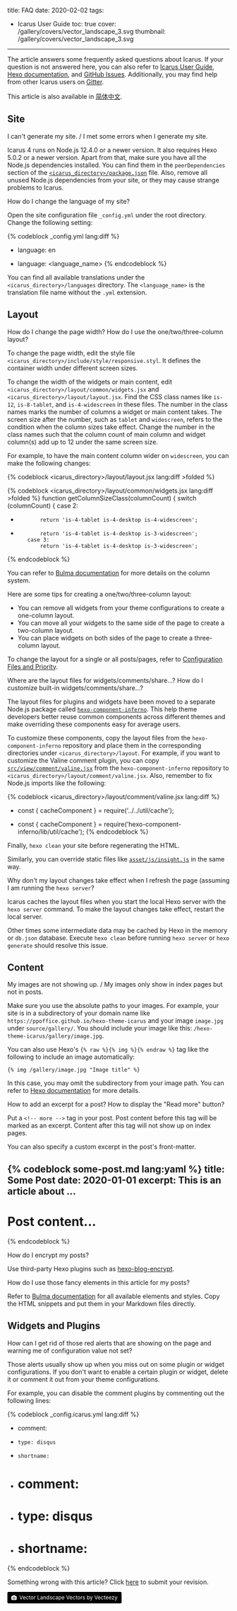 title: FAQ
date: 2020-02-02
tags:
- Icarus User Guide
toc: true
cover: /gallery/covers/vector_landscape_3.svg
thumbnail: /gallery/covers/vector_landscape_3.svg
---

The article answers some frequently asked questions about Icarus.
If your question is not answered here, you can also refer to 
[Icarus User Guide](/hexo-theme-icarus/tags/Icarus-User-Guide/), 
[Hexo documentation](https://hexo.io/docs/index.html), and 
[GitHub Issues](https://github.com/ppoffice/hexo-theme-icarus/issues?q=).
Additionally, you may find help from other Icarus users on [Gitter](https://gitter.im/hexo-theme-icarus/).

<!-- more -->

<article class="message message-immersive is-primary">
<div class="message-body">
<i class="fas fa-globe-asia mr-2"></i>This article is also available in 
<a href="{% post_path zh-CN/FAQ %}">简体中文</a>.
</div>
</article>


## Site

<article class="message is-primary" style="font-size:inherit">
<div class="message-body">
I can't generate my site. / I met some errors when I generate my site.
</div>
</article>

Icarus 4 runs on Node.js 12.4.0 or a newer version.
It also requires Hexo 5.0.2 or a newer version.
Apart from that, make sure you have all the Node.js dependencies installed.
You can find them in the `peerDependencies` section of the 
[`<icarus_directory>/package.json`](https://github.com/ppoffice/hexo-theme-icarus/blob/master/package.json)
file.
Also, remove all unused Node.js dependencies from your site, or they may cause strange problems to 
Icarus.

<article class="message is-primary" style="font-size:inherit">
<div class="message-body">
How do I change the language of my site?
</div>
</article>

Open the site configuration file `_config.yml` under the root directory.
Change the following setting:

{% codeblock _config.yml lang:diff %}
- language: en
+ language: <language_name>
{% endcodeblock %}

You can find all available translations under the `<icarus_directory>/languages` directory.
The `<language_name>` is the translation file name without the `.yml` extension.


## Layout

<article class="message is-primary" style="font-size:inherit">
<div class="message-body">
How do I change the page width? How do I use the one/two/three-column layout?
</div>
</article>

To change the page width, edit the style file `<icarus_directory>/include/style/responsive.styl`.
It defines the container width under different screen sizes.

To change the width of the widgets or main content, edit `<icarus_directory>/layout/common/widgets.jsx` and 
`<icarus_directory>/layout/layout.jsx`.
Find the CSS class names like `is-12`, `is-8-tablet`, and `is-4-widescreen` in these files.
The number in the class names marks the number of columns a widget or main content takes.
The screen size after the number, such as `tablet` and `widescreen`, refers to the condition when the column
sizes take effect.
Change the number in the class names such that the column count of main column and widget column(s) add up to 
12 under the same screen size.

For example, to have the main content column wider on `widescreen`, you can make the following changes:

{% codeblock &lt;icarus_directory&gt;/layout/layout.jsx lang:diff >folded %}
 <div class={classname({
     column: true,
     'order-2': true,
     'column-main': true,
     'is-12': columnCount === 1,
-    'is-8-tablet is-8-desktop is-8-widescreen': columnCount === 2,
+    'is-8-tablet is-8-desktop is-9-widescreen': columnCount === 2,
     'is-8-tablet is-8-desktop is-6-widescreen': columnCount === 3
{% endcodeblock %}

{% codeblock &lt;icarus_directory&gt;/layout/common/widgets.jsx lang:diff >folded %}
 function getColumnSizeClass(columnCount) {
     switch (columnCount) {
         case 2:
-            return 'is-4-tablet is-4-desktop is-4-widescreen';
+            return 'is-4-tablet is-4-desktop is-3-widescreen';
         case 3:
             return 'is-4-tablet is-4-desktop is-3-widescreen';
{% endcodeblock %}

You can refer to [Bulma documentation](https://bulma.io/documentation/columns/sizes/) for more details on the 
column system.

Here are some tips for creating a one/two/three-column layout:

- You can remove all widgets from your theme configurations to create a one-column layout.
- You can move all your widgets to the same side of the page to create a two-column layout.
- You can place widgets on both sides of the page to create a three-column layout.

To change the layout for a single or all posts/pages, refer to 
[Configuration Files and Priority](/hexo-theme-icarus/Configuration/icarus-user-guide-configuring-the-theme/#Configuration-Files-and-Priority).

<article class="message is-primary" style="font-size:inherit">
<div class="message-body">
Where are the layout files for widgets/comments/share...? How do I customize built-in widgets/comments/share...?
</div>
</article>

The layout files for plugins and widgets have been moved to a separate Node.js package called 
[`hexo-component-inferno`](https://github.com/ppoffice/hexo-component-inferno).
This help theme developers better reuse common components across different themes and make overriding these 
components easy for average users.

To customize these components, copy the layout files from the `hexo-component-inferno` repository and place
them in the corresponding directories under `<icarus_directory>/layout`.
For example, if you want to customize the Valine comment plugin, you can copy 
[`src/view/comment/valine.jsx`](https://github.com/ppoffice/hexo-component-inferno/blob/0.2.4/src/view/comment/valine.jsx) 
from the `hexo-component-inferno` repository to `<icarus_directory>/layout/comment/valine.jsx`.
Also, remember to fix Node.js imports like the following:

{% codeblock &lt;icarus_directory&gt;/layout/comment/valine.jsx lang:diff %}
- const { cacheComponent } = require('../../util/cache');
+ const { cacheComponent } = require('hexo-component-inferno/lib/util/cache');
{% endcodeblock %}

Finally, `hexo clean` your site before regenerating the HTML.

Similarly, you can override static files like 
[`asset/js/insight.js`](https://github.com/ppoffice/hexo-component-inferno/blob/0.2.4/asset/js/insight.js) 
in the same way.

<article class="message is-primary" style="font-size:inherit">
<div class="message-body">
Why don't my layout changes take effect when I refresh the page (assuming I am running the 
<code>hexo server</code>?
</div>
</article>

Icarus caches the layout files when you start the local Hexo server with the `hexo server` command.
To make the layout changes take effect, restart the local server.

Other times some intermediate data may be cached by Hexo in the memory or `db.json` database.
Execute `hexo clean` before running `hexo server` or `hexo generate` should resolve this issue.


## Content

<article class="message is-primary" style="font-size:inherit">
<div class="message-body">
My images are not showing up. / My images only show in index pages but not in posts.
</div>
</article>

Make sure you use the absolute paths to your images.
For example, your site is in a subdirectory of your domain name like 
`https://ppoffice.github.io/hexo-theme-icarus` and your image `image.jpg` under `source/gallery/`.
You should include your image like this: `/hexo-theme-icarus/gallery/image.jpg`.

You can also use Hexo's <code>{% raw %}{% img %}{% endraw %}</code> tag like the following to include an 
image automatically:

```
{% img /gallery/image.jpg "Image title" %}
```

In this case, you may omit the subdirectory from your image path.
You can refer to [Hexo documentation](https://hexo.io/docs/tag-plugins#Image) for more details.

<article class="message is-primary" style="font-size:inherit">
<div class="message-body">
How to add an excerpt for a post? How to display the "Read more" button?
</div>
</article>

Put a `<!-- more -->` tag in your post.
Post content before this tag will be marked as an excerpt.
Content after this tag will not show up on index pages.

You can also specify a custom excerpt in the post's front-matter.

{% codeblock some-post.md lang:yaml %}
title: Some Post
date: 2020-01-01
excerpt: This is an article about ...
---
# Post content...
{% endcodeblock %}

<article class="message is-primary" style="font-size:inherit">
<div class="message-body">
How do I encrypt my posts?
</div>
</article>

Use third-party Hexo plugins such as [hexo-blog-encrypt](https://github.com/MikeCoder/hexo-blog-encrypt).

<article class="message is-primary" style="font-size:inherit">
<div class="message-body">
How do I use those fancy elements in this article for my posts?
</div>
</article>

Refer to [Bulma documentation](https://bulma.io/documentation/) for all available elements and styles.
Copy the HTML snippets and put them in your Markdown files directly.


## Widgets and Plugins

<article class="message is-primary" style="font-size:inherit">
<div class="message-body">
How can I get rid of those red alerts that are showing on the page and warning me of configuration value not set?
</div>
</article>

Those alerts usually show up when you miss out on some plugin or widget configurations.
If you don't want to enable a certain plugin or widget, delete it or comment it out from your theme configurations.

For example, you can disable the comment plugins by commenting out the following lines:

{% codeblock _config.icarus.yml lang:diff %}
- comment:
-     type: disqus
-     shortname: 
+ # comment:
+ #     type: disqus
+ #     shortname: 
{% endcodeblock %}


<article class="message message-immersive is-warning">
<div class="message-body">
<i class="fas fa-question-circle mr-2"></i>Something wrong with this article? 
Click <a href="https://github.com/ppoffice/hexo-theme-icarus/edit/site/source/_posts/en/FAQ.md">here</a> 
to submit your revision.
</div>
</article>


<a style="background-color:black;color:white;text-decoration:none;padding:4px 6px;font-size:12px;line-height:1.2;display:inline-block;border-radius:3px" href="https://www.vecteezy.com/free-vector/vector-landscapee" target="_blank" rel="noopener noreferrer" title="Vector Landscape Vectors by Vecteezy"><span style="display:inline-block;padding:2px 3px"><svg xmlns="http://www.w3.org/2000/svg" style="height:12px;width:auto;position:relative;vertical-align:middle;top:-1px;fill:white" viewBox="0 0 32 32"><path d="M20.8 18.1c0 2.7-2.2 4.8-4.8 4.8s-4.8-2.1-4.8-4.8c0-2.7 2.2-4.8 4.8-4.8 2.7.1 4.8 2.2 4.8 4.8zm11.2-7.4v14.9c0 2.3-1.9 4.3-4.3 4.3h-23.4c-2.4 0-4.3-1.9-4.3-4.3v-15c0-2.3 1.9-4.3 4.3-4.3h3.7l.8-2.3c.4-1.1 1.7-2 2.9-2h8.6c1.2 0 2.5.9 2.9 2l.8 2.4h3.7c2.4 0 4.3 1.9 4.3 4.3zm-8.6 7.5c0-4.1-3.3-7.5-7.5-7.5-4.1 0-7.5 3.4-7.5 7.5s3.3 7.5 7.5 7.5c4.2-.1 7.5-3.4 7.5-7.5z"></path></svg></span><span style="display:inline-block;padding:2px 3px">Vector Landscape Vectors by Vecteezy</span></a>